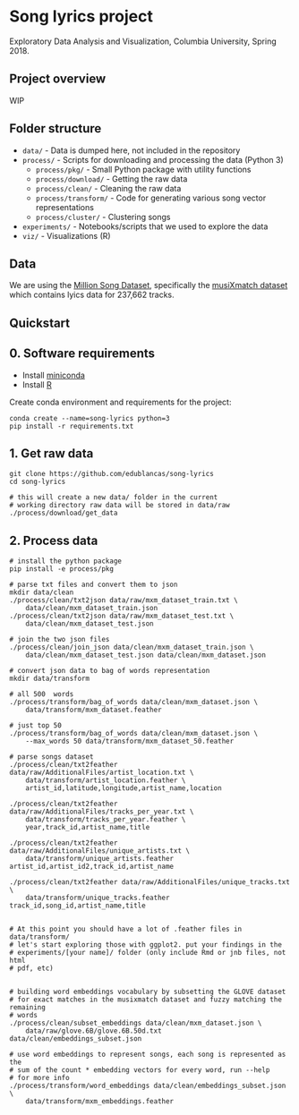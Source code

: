 # Song lyrics project

Exploratory Data Analysis and Visualization, Columbia University, Spring 2018.

## Project overview

WIP

## Folder structure

* `data/` - Data is dumped here, not included in the repository
* `process/` - Scripts for downloading and processing the data (Python 3)
    - `process/pkg/` - Small Python package with utility functions
    - `process/download/` - Getting the raw data
    - `process/clean/` - Cleaning the raw data
    - `process/transform/` - Code for generating various song vector representations
    - `process/cluster/` - Clustering songs
* `experiments/` - Notebooks/scripts that we used to explore the data
* `viz/` - Visualizations (R)

## Data

We are using the [Million Song Dataset](https://labrosa.ee.columbia.edu/millionsong/), specifically the [musiXmatch dataset](https://labrosa.ee.columbia.edu/millionsong/musixmatch) which contains lyics data for 237,662 tracks.

## Quickstart

## 0. Software requirements

* Install [miniconda](https://github.com/edublancas/commons/blob/master/repos/conda.md)
* Install [R](https://www.r-project.org/)

Create conda environment and requirements for the project:

```shell
conda create --name=song-lyrics python=3
pip install -r requirements.txt
```

## 1. Get raw data

```shell
git clone https://github.com/edublancas/song-lyrics
cd song-lyrics

# this will create a new data/ folder in the current
# working directory raw data will be stored in data/raw
./process/download/get_data
```

## 2. Process data

```shell
# install the python package
pip install -e process/pkg

# parse txt files and convert them to json
mkdir data/clean
./process/clean/txt2json data/raw/mxm_dataset_train.txt \
    data/clean/mxm_dataset_train.json
./process/clean/txt2json data/raw/mxm_dataset_test.txt \
    data/clean/mxm_dataset_test.json

# join the two json files
./process/clean/join_json data/clean/mxm_dataset_train.json \
    data/clean/mxm_dataset_test.json data/clean/mxm_dataset.json

# convert json data to bag of words representation
mkdir data/transform

# all 500  words
./process/transform/bag_of_words data/clean/mxm_dataset.json \
    data/transform/mxm_dataset.feather

# just top 50
./process/transform/bag_of_words data/clean/mxm_dataset.json \
    --max_words 50 data/transform/mxm_dataset_50.feather

# parse songs dataset
./process/clean/txt2feather data/raw/AdditionalFiles/artist_location.txt \
    data/transform/artist_location.feather \
    artist_id,latitude,longitude,artist_name,location

./process/clean/txt2feather data/raw/AdditionalFiles/tracks_per_year.txt \
    data/transform/tracks_per_year.feather \
    year,track_id,artist_name,title

./process/clean/txt2feather data/raw/AdditionalFiles/unique_artists.txt \
    data/transform/unique_artists.feather artist_id,artist_id2,track_id,artist_name

./process/clean/txt2feather data/raw/AdditionalFiles/unique_tracks.txt \
    data/transform/unique_tracks.feather track_id,song_id,artist_name,title


# At this point you should have a lot of .feather files in data/transform/
# let's start exploring those with ggplot2. put your findings in the
# experiments/[your name]/ folder (only include Rmd or jnb files, not html
# pdf, etc)


# building word embeddings vocabulary by subsetting the GLOVE dataset
# for exact matches in the musixmatch dataset and fuzzy matching the remaining
# words
./process/clean/subset_embeddings data/clean/mxm_dataset.json \
    data/raw/glove.6B/glove.6B.50d.txt data/clean/embeddings_subset.json

# use word embeddings to represent songs, each song is represented as the
# sum of the count * embedding vectors for every word, run --help
# for more info
./process/transform/word_embeddings data/clean/embeddings_subset.json \
    data/transform/mxm_embeddings.feather
```
